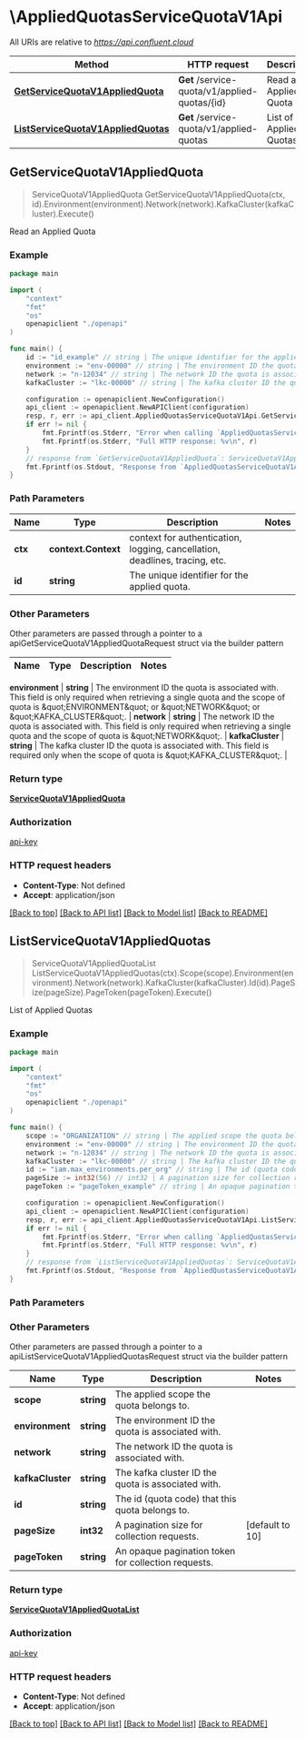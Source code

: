 # \AppliedQuotasServiceQuotaV1Api

All URIs are relative to *https://api.confluent.cloud*

Method | HTTP request | Description
------------- | ------------- | -------------
[**GetServiceQuotaV1AppliedQuota**](AppliedQuotasServiceQuotaV1Api.md#GetServiceQuotaV1AppliedQuota) | **Get** /service-quota/v1/applied-quotas/{id} | Read an Applied Quota
[**ListServiceQuotaV1AppliedQuotas**](AppliedQuotasServiceQuotaV1Api.md#ListServiceQuotaV1AppliedQuotas) | **Get** /service-quota/v1/applied-quotas | List of Applied Quotas



## GetServiceQuotaV1AppliedQuota

> ServiceQuotaV1AppliedQuota GetServiceQuotaV1AppliedQuota(ctx, id).Environment(environment).Network(network).KafkaCluster(kafkaCluster).Execute()

Read an Applied Quota



### Example

```go
package main

import (
    "context"
    "fmt"
    "os"
    openapiclient "./openapi"
)

func main() {
    id := "id_example" // string | The unique identifier for the applied quota.
    environment := "env-00000" // string | The environment ID the quota is associated with. This field is only required when retrieving a single quota and the scope of quota is \"ENVIRONMENT\" or \"NETWORK\" or \"KAFKA_CLUSTER\".  (optional)
    network := "n-12034" // string | The network ID the quota is associated with. This field is only required when retrieving a single quota and the scope of quota is \"NETWORK\".  (optional)
    kafkaCluster := "lkc-00000" // string | The kafka cluster ID the quota is associated with. This field is required only when the scope of quota is \"KAFKA_CLUSTER\".  (optional)

    configuration := openapiclient.NewConfiguration()
    api_client := openapiclient.NewAPIClient(configuration)
    resp, r, err := api_client.AppliedQuotasServiceQuotaV1Api.GetServiceQuotaV1AppliedQuota(context.Background(), id).Environment(environment).Network(network).KafkaCluster(kafkaCluster).Execute()
    if err != nil {
        fmt.Fprintf(os.Stderr, "Error when calling `AppliedQuotasServiceQuotaV1Api.GetServiceQuotaV1AppliedQuota``: %v\n", err)
        fmt.Fprintf(os.Stderr, "Full HTTP response: %v\n", r)
    }
    // response from `GetServiceQuotaV1AppliedQuota`: ServiceQuotaV1AppliedQuota
    fmt.Fprintf(os.Stdout, "Response from `AppliedQuotasServiceQuotaV1Api.GetServiceQuotaV1AppliedQuota`: %v\n", resp)
}
```

### Path Parameters


Name | Type | Description  | Notes
------------- | ------------- | ------------- | -------------
**ctx** | **context.Context** | context for authentication, logging, cancellation, deadlines, tracing, etc.
**id** | **string** | The unique identifier for the applied quota. | 

### Other Parameters

Other parameters are passed through a pointer to a apiGetServiceQuotaV1AppliedQuotaRequest struct via the builder pattern


Name | Type | Description  | Notes
------------- | ------------- | ------------- | -------------

 **environment** | **string** | The environment ID the quota is associated with. This field is only required when retrieving a single quota and the scope of quota is \&quot;ENVIRONMENT\&quot; or \&quot;NETWORK\&quot; or \&quot;KAFKA_CLUSTER\&quot;.  | 
 **network** | **string** | The network ID the quota is associated with. This field is only required when retrieving a single quota and the scope of quota is \&quot;NETWORK\&quot;.  | 
 **kafkaCluster** | **string** | The kafka cluster ID the quota is associated with. This field is required only when the scope of quota is \&quot;KAFKA_CLUSTER\&quot;.  | 

### Return type

[**ServiceQuotaV1AppliedQuota**](service-quota.v1.AppliedQuota.md)

### Authorization

[api-key](../README.md#api-key)

### HTTP request headers

- **Content-Type**: Not defined
- **Accept**: application/json

[[Back to top]](#) [[Back to API list]](../README.md#documentation-for-api-endpoints)
[[Back to Model list]](../README.md#documentation-for-models)
[[Back to README]](../README.md)


## ListServiceQuotaV1AppliedQuotas

> ServiceQuotaV1AppliedQuotaList ListServiceQuotaV1AppliedQuotas(ctx).Scope(scope).Environment(environment).Network(network).KafkaCluster(kafkaCluster).Id(id).PageSize(pageSize).PageToken(pageToken).Execute()

List of Applied Quotas



### Example

```go
package main

import (
    "context"
    "fmt"
    "os"
    openapiclient "./openapi"
)

func main() {
    scope := "ORGANIZATION" // string | The applied scope the quota belongs to. 
    environment := "env-00000" // string | The environment ID the quota is associated with.  (optional)
    network := "n-12034" // string | The network ID the quota is associated with.  (optional)
    kafkaCluster := "lkc-00000" // string | The kafka cluster ID the quota is associated with.  (optional)
    id := "iam.max_environments.per_org" // string | The id (quota code) that this quota belongs to.  (optional)
    pageSize := int32(56) // int32 | A pagination size for collection requests. (optional) (default to 10)
    pageToken := "pageToken_example" // string | An opaque pagination token for collection requests. (optional)

    configuration := openapiclient.NewConfiguration()
    api_client := openapiclient.NewAPIClient(configuration)
    resp, r, err := api_client.AppliedQuotasServiceQuotaV1Api.ListServiceQuotaV1AppliedQuotas(context.Background()).Scope(scope).Environment(environment).Network(network).KafkaCluster(kafkaCluster).Id(id).PageSize(pageSize).PageToken(pageToken).Execute()
    if err != nil {
        fmt.Fprintf(os.Stderr, "Error when calling `AppliedQuotasServiceQuotaV1Api.ListServiceQuotaV1AppliedQuotas``: %v\n", err)
        fmt.Fprintf(os.Stderr, "Full HTTP response: %v\n", r)
    }
    // response from `ListServiceQuotaV1AppliedQuotas`: ServiceQuotaV1AppliedQuotaList
    fmt.Fprintf(os.Stdout, "Response from `AppliedQuotasServiceQuotaV1Api.ListServiceQuotaV1AppliedQuotas`: %v\n", resp)
}
```

### Path Parameters



### Other Parameters

Other parameters are passed through a pointer to a apiListServiceQuotaV1AppliedQuotasRequest struct via the builder pattern


Name | Type | Description  | Notes
------------- | ------------- | ------------- | -------------
 **scope** | **string** | The applied scope the quota belongs to.  | 
 **environment** | **string** | The environment ID the quota is associated with.  | 
 **network** | **string** | The network ID the quota is associated with.  | 
 **kafkaCluster** | **string** | The kafka cluster ID the quota is associated with.  | 
 **id** | **string** | The id (quota code) that this quota belongs to.  | 
 **pageSize** | **int32** | A pagination size for collection requests. | [default to 10]
 **pageToken** | **string** | An opaque pagination token for collection requests. | 

### Return type

[**ServiceQuotaV1AppliedQuotaList**](service-quota.v1.AppliedQuotaList.md)

### Authorization

[api-key](../README.md#api-key)

### HTTP request headers

- **Content-Type**: Not defined
- **Accept**: application/json

[[Back to top]](#) [[Back to API list]](../README.md#documentation-for-api-endpoints)
[[Back to Model list]](../README.md#documentation-for-models)
[[Back to README]](../README.md)

